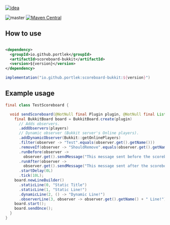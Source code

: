 [![idea](https://www.elegantobjects.org/intellij-idea.svg)](https://www.jetbrains.com/idea/)

![master](https://github.com/portlek/scoreboard/workflows/build/badge.svg)
[![Maven Central](https://img.shields.io/maven-central/v/io.github.portlek/scoreboard?label=version)](https://repo1.maven.org/maven2/io/github/portlek/scoreboard/)

## How to use

```xml

<dependency>
  <groupId>io.github.portlek</groupId>
  <artifactId>scoreboard-bukkit</artifactId>
  <version>${version}</version>
</dependency>
```

```groovy
implementation("io.github.portlek:scoreboard-bukkit:${version}")
```

## Example usage

```java
final class TestScoreboard {

  void sendScoreboard(@NotNull final Plugin plugin, @NotNull final List<Player> players) {
    final BukkitBoard board = BukkitBoard.create(plugin)
      // Adds observers.
      .addObservers(players)
      // Dynamic observer (Bukkit server's Online players).
      .addDynamicObserver(Bukkit::getOnlinePlayers)
      .filter(observer -> "Test".equals(observer.get().getName()))
      .removeIf(observer -> "ShouldRemove".equals(observer.get().getName()))
      .runBefore(observer ->
        observer.get().sendMessage("This message sent before the scoreboard sent!"))
      .runAfter(observer ->
        observer.get().sendMessage("This message sent after the scoreboard sent!"))
      .startDelay(0L)
      .tick(10L);
    board.newLineBuilder()
      .staticLine(0, "Static Title")
      .staticLine(1, "Static Line!")
      .dynamicLine(2, () -> "Dynamic Line!")
      .observerLine(3, observer -> observer.get().getName() + " Line!");
    board.start();
    board.sendOnce();
  }
}
```